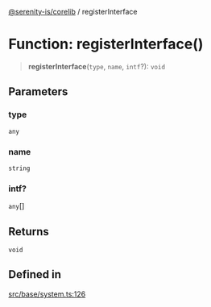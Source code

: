 [@serenity-is/corelib](../README.md) / registerInterface

# Function: registerInterface()

> **registerInterface**(`type`, `name`, `intf`?): `void`

## Parameters

### type

`any`

### name

`string`

### intf?

`any`[]

## Returns

`void`

## Defined in

[src/base/system.ts:126](https://github.com/serenity-is/serenity/blob/master/packages/corelib/src/base/system.ts#L126)
